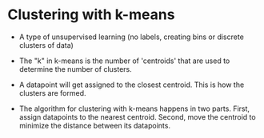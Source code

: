# Clustering with k-means 
- A type of unsupervised learning (no labels, creating bins or discrete clusters of data)
- The "k" in k-means is the number of 'centroids' that are used to determine the number of clusters. 
- A datapoint will get assigned to the closest centroid. This is how the clusters are formed.

- The algorithm for clustering with k-means happens in two parts. First, assign datapoints to the nearest centroid. Second, move the centroid to minimize the distance between its datapoints. 
